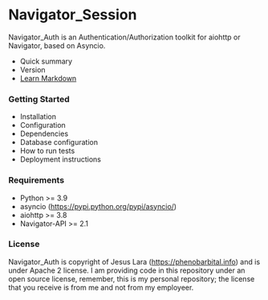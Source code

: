 # Navigator_Session #

Navigator_Auth is an Authentication/Authorization toolkit for aiohttp or Navigator, based on Asyncio.

* Quick summary
* Version
* [Learn Markdown](https://bitbucket.org/tutorials/markdowndemo)

### Getting Started ###

* Installation
* Configuration
* Dependencies
* Database configuration
* How to run tests
* Deployment instructions

### Requirements ###

* Python >= 3.9
* asyncio (https://pypi.python.org/pypi/asyncio/)
* aiohttp >= 3.8
* Navigator-API >= 2.1

### License ###

Navigator_Auth is copyright of Jesus Lara (https://phenobarbital.info) and is under Apache 2 license. I am providing code in this repository under an open source license, remember, this is my personal repository; the license that you receive is from me and not from my employeer.
